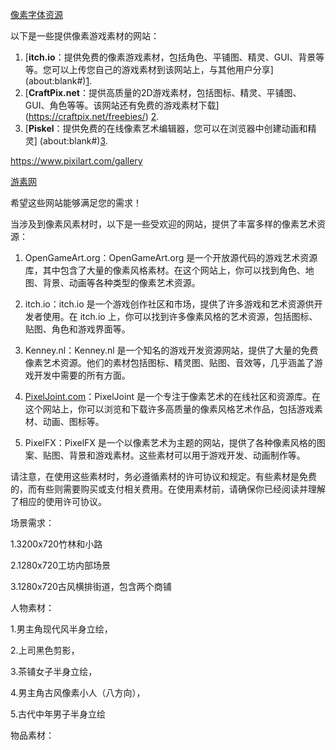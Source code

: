 [像素字体资源](https://github.com/SolidZORO/zpix-pixel-font)





以下是一些提供像素游戏素材的网站：

1. [**itch.io**：提供免费的像素游戏素材，包括角色、平铺图、精灵、GUI、背景等等。您可以上传您自己的游戏素材到该网站上，与其他用户分享] (about:blank#)[1](https://itch.io/game-assets/free/tag-pixel-art).
2. [**CraftPix.net**：提供高质量的2D游戏素材，包括图标、精灵、平铺图、GUI、角色等等。该网站还有免费的游戏素材下载] (https://craftpix.net/freebies/) [2](https://craftpix.net/freebies/).
3. [**Piskel**：提供免费的在线像素艺术编辑器，您可以在浏览器中创建动画和精灵] (about:blank#)[3](https://www.piskelapp.com/).

https://www.pixilart.com/gallery

[游素网](https://www.yswgame.com/pixel/ui-rpg)

希望这些网站能够满足您的需求！



当涉及到像素风素材时，以下是一些受欢迎的网站，提供了丰富多样的像素艺术资源：

1. OpenGameArt.org：OpenGameArt.org 是一个开放源代码的游戏艺术资源库，其中包含了大量的像素风格素材。在这个网站上，你可以找到角色、地图、背景、动画等各种类型的像素艺术资源。
2. itch.io：itch.io 是一个游戏创作社区和市场，提供了许多游戏和艺术资源供开发者使用。在 itch.io 上，你可以找到许多像素风格的艺术资源，包括图标、贴图、角色和游戏界面等。
3. Kenney.nl：Kenney.nl 是一个知名的游戏开发资源网站，提供了大量的免费像素艺术资源。他们的素材包括图标、精灵图、贴图、音效等，几乎涵盖了游戏开发中需要的所有方面。
4. [PixelJoint.com](PixelJoint.com)：PixelJoint 是一个专注于像素艺术的在线社区和资源库。在这个网站上，你可以浏览和下载许多高质量的像素风格艺术作品，包括游戏素材、动画、图标等。

5. PixelFX：PixelFX 是一个以像素艺术为主题的网站，提供了各种像素风格的图案、贴图、背景和游戏素材。这些素材可以用于游戏开发、动画制作等。

请注意，在使用这些素材时，务必遵循素材的许可协议和规定。有些素材是免费的，而有些则需要购买或支付相关费用。在使用素材前，请确保你已经阅读并理解了相应的使用许可协议。





场景需求：

1.3200x720竹林和小路

2.1280x720工坊内部场景

3.1280x720古风横排街道，包含两个商铺



人物素材：

1.男主角现代风半身立绘，

2.上司黑色剪影，

3.茶铺女子半身立绘，

4.男主角古风像素小人（八方向），

5.古代中年男子半身立绘

物品素材：


